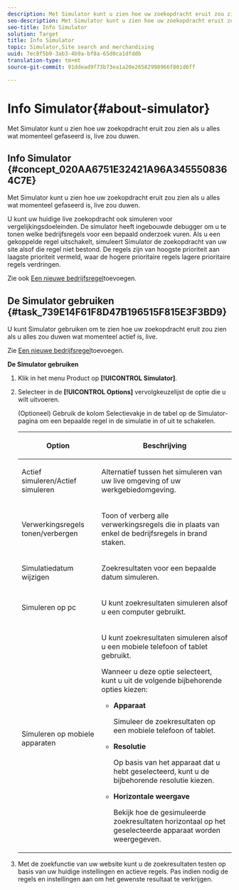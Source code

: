 ```yaml
---
description: Met Simulator kunt u zien hoe uw zoekopdracht eruit zou zien als u alles wat momenteel gefaseerd is, live zou duwen.
seo-description: Met Simulator kunt u zien hoe uw zoekopdracht eruit zou zien als u alles wat momenteel gefaseerd is, live zou duwen.
seo-title: Info Simulator
solution: Target
title: Info Simulator
topic: Simulator,Site search and merchandising
uuid: 7ec8f5b9-3ab3-4b9a-bf8a-65d0ca1dfddb
translation-type: tm+mt
source-git-commit: 91ddead9f73b73ea1a20e26582998966f801d6ff

---
```



# Info Simulator{#about-simulator}

Met Simulator kunt u zien hoe uw zoekopdracht eruit zou zien als u alles wat momenteel gefaseerd is, live zou duwen.

## Info Simulator {#concept_020AA6751E32421A96A3455508364C7E}

Met Simulator kunt u zien hoe uw zoekopdracht eruit zou zien als u alles wat momenteel gefaseerd is, live zou duwen.

U kunt uw huidige live zoekopdracht ook simuleren voor vergelijkingsdoeleinden. De simulator heeft ingebouwde debugger om u te tonen welke bedrijfsregels voor een bepaald onderzoek vuren. Als u een gekoppelde regel uitschakelt, simuleert Simulator de zoekopdracht van uw site alsof die regel niet bestond. De regels zijn van hoogste prioriteit aan laagste prioriteit vermeld, waar de hogere prioritaire regels lagere prioritaire regels verdringen.

Zie ook [Een nieuwe bedrijfsregel](c-about-rules-menu/c-about-business-rules.md#task_BD3B31ED48BB4B1B8F1DCD3BFA2528E7)toevoegen.

## De Simulator gebruiken {#task_739E14F61F8D47B196515F815E3F3BD9}

U kunt Simulator gebruiken om te zien hoe uw zoekopdracht eruit zou zien als u alles zou duwen wat momenteel actief is, live.

Zie [Een nieuwe bedrijfsregel](c-about-rules-menu/c-about-business-rules.md#task_BD3B31ED48BB4B1B8F1DCD3BFA2528E7)toevoegen.

**De Simulator gebruiken**

1. Klik in het menu Product op **[!UICONTROL Simulator]**.
1. Selecteer in de **[!UICONTROL Options]** vervolgkeuzelijst de optie die u wilt uitvoeren.

   <!-- 
   
   r_simulator_page_options.xml
   
   -->

   (Optioneel) Gebruik de kolom Selectievakje in de tabel op de Simulator-pagina om een bepaalde regel in de simulatie in of uit te schakelen.

   <table> 
    <thead> 
      <tr> 
      <th colname="col1" class="entry"> <p>Option </p> </th> 
      <th colname="col2" class="entry"> <p>Beschrijving </p> </th> 
      </tr> 
    </thead>
    <tbody> 
      <tr> 
      <td colname="col1"> <p><span class="uicontrol">Actief simuleren/Actief simuleren</span> </p> </td> 
      <td colname="col2"> <p>Alternatief tussen het simuleren van uw live omgeving of uw werkgebiedomgeving. </p> </td> 
      </tr> 
      <tr> 
      <td colname="col1"> <p><span class="uicontrol">Verwerkingsregels tonen/verbergen</span> </p> </td> 
      <td colname="col2"> <p>Toon of verberg alle verwerkingsregels die in plaats van enkel de bedrijfsregels in brand staken. </p> </td> 
      </tr> 
      <tr> 
      <td colname="col1"> <p><span class="uicontrol">Simulatiedatum wijzigen</span> </p> </td> 
      <td colname="col2"> <p>Zoekresultaten voor een bepaalde datum simuleren. </p> </td> 
      </tr> 
      <tr> 
      <td colname="col1"> <p><span class="uicontrol">Simuleren op pc</span> </p> </td> 
      <td colname="col2"> <p>U kunt zoekresultaten simuleren alsof u een computer gebruikt. </p> </td> 
      </tr> 
      <tr> 
      <td colname="col1"> <p><span class="uicontrol">Simuleren op mobiele apparaten</span> </p> </td> 
      <td colname="col2"> <p>U kunt zoekresultaten simuleren alsof u een mobiele telefoon of tablet gebruikt. </p> <p>Wanneer u deze optie selecteert, kunt u uit de volgende bijbehorende opties kiezen: </p> 
        <ul id="ul_2A9901418212486A8EE67A78CB99CBE4"> 
        <li id="li_B210E954DF0D44C397718112C72C2103"> <b><span class="uicontrol">Apparaat</span></b> <p>Simuleer de zoekresultaten op een mobiele telefoon of tablet. </p> </li> 
        <li id="li_90B64EAA0B57446A90CE22172E703594"> <b><span class="uicontrol">Resolutie</span></b> <p>Op basis van het apparaat dat u hebt geselecteerd, kunt u de bijbehorende resolutie kiezen. </p> </li> 
        <li id="li_042AF9FA3FA846EDB48F7296DB361515"> <b><span class="uicontrol">Horizontale weergave</span></b> <p>Bekijk hoe de gesimuleerde zoekresultaten horizontaal op het geselecteerde apparaat worden weergegeven. </p> </li> 
        </ul> </td> 
      </tr> 
    </tbody> 
    </table>

1. Met de zoekfunctie van uw website kunt u de zoekresultaten testen op basis van uw huidige instellingen en actieve regels. Pas indien nodig de regels en instellingen aan om het gewenste resultaat te verkrijgen.
